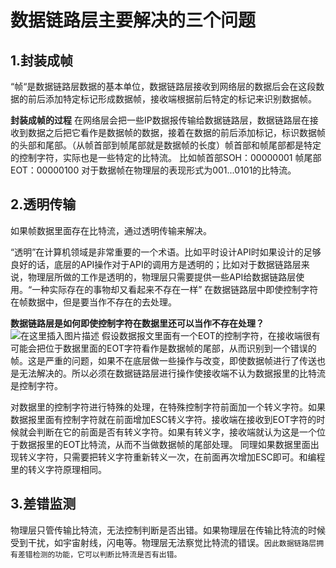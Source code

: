 # 数据链路层主要解决的三个问题
## 1.封装成帧
“帧“是数据链路层数据的基本单位，数据链路层接收到网络层的数据后会在这段数据的前后添加特定标记形成数据帧，接收端根据前后特定的标记来识别数据帧。

**封装成帧的过程**
在网络层会把一些IP数据报传输给数据链路层，数据链路层在接收到数据之后把它看作是数据帧的数据，接着在数据的前后添加标记，标识数据帧的头部和尾部。（从帧首部到帧尾部就是数据帧的长度）帧首部和帧尾部都是特定的控制字符，实际也是一些特定的比特流。
比如帧首部SOH：00000001
帧尾部EOT：00000100
对于数据帧在物理层的表现形式为001...0101的比特流。

## 2.透明传输
如果帧数据里面存在比特流，通过透明传输来解决。

“透明”在计算机领域是非常重要的一个术语。比如平时设计API时如果设计的足够良好的话，底层的API操作对于API的调用方是透明的；比如对于数据链路层来说，物理层所做的工作是透明的，物理层只需要提供一些API给数据链路层使用。“一种实际存在的事物却又看起来不存在一样”
在数据链路层中即使控制字符在帧数据中，但是要当作不存在的去处理。

**数据链路层是如何即使控制字符在数据里还可以当作不存在处理？**![在这里插入图片描述](https://img-blog.csdnimg.cn/20201010232440667.png?x-oss-process=image/watermark,type_ZmFuZ3poZW5naGVpdGk,shadow_10,text_aHR0cHM6Ly9ibG9nLmNzZG4ubmV0L3dhbmtjbg==,size_16,color_FFFFFF,t_70#pic_center)
假设数据报文里面有一个EOT的控制字符，在接收端很有可能会把位于数据里面的EOT字符看作是数据帧的尾部，从而识别到一个错误的帧。这是严重的问题，如果不在底层做一些操作与改变，即使数据帧进行了传送也是无法解决的。所以必须在数据链路层进行操作使接收端不认为数据报里的比特流是控制字符。

对数据里的控制字符进行特殊的处理，在特殊控制字符前面加一个转义字符。如果数据报里面有控制字符就在前面增加ESC转义字符。接收端在接收到EOT字符的时候就会判断在它的前面是否有转义字符。如果有转义字，接收端就认为这是一个位于数据报里的EOT比特流，从而不当做数据帧的尾部处理。
同理如果数据里面出现转义字符，只需要把转义字符重新转义一次，在前面再次增加ESC即可。和编程里的转义字符原理相同。

## 3.差错监测
物理层只管传输比特流，无法控制判断是否出错。如果物理层在传输比特流的时候受到干扰，如宇宙射线，闪电等。物理层无法察觉比特流的错误。`因此数据链路层拥有差错检测的功能，它可以判断比特流是否有出错。`